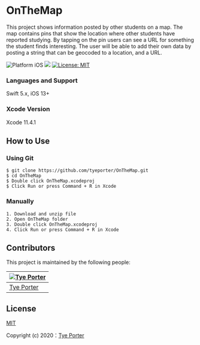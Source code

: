 # OnTheMap
This project shows information posted by other students on a map. The map contains pins that show the location where other students have reported studying. By tapping on the pin users can see a URL for something the student finds interesting. The user will be able to add their own data by posting a string that can be geocoded to a location, and a URL.

![Platform iOS](https://img.shields.io/badge/nanodegree-iOS-blue.svg)
![](https://img.shields.io/badge/Swift-5.x-orange.svg)
[![License: MIT](https://img.shields.io/badge/License-MIT-yellow.svg)](https://opensource.org/licenses/MIT)

### Languages and Support
Swift 5.x, iOS 13+

### Xcode Version
Xcode 11.4.1

## How to Use
### Using Git
```
$ git clone https://github.com/tyeporter/OnTheMap.git
$ cd OnTheMap
$ Double click OnTheMap.xcodeproj
$ Click Run or press Command + R in Xcode
 ```
	
### Manually
```
1. Download and unzip file
2. Open OnTheMap folder
3. Double click OnTheMap.xcodeproj
4. Click Run or press Command + R in Xcode
```

## Contributors
This project is maintained by the following people:

[![Tye Porter](https://avatars1.githubusercontent.com/u/16263420?s=460&v=4)](https://github.com/4orter) |
--- |
[Tye Porter](https://github.com/4orter) |

## License
[MIT](http://opensource.org/licenses/MIT)

Copyright (c) 2020：[Tye Porter](https://github.com/4orter)
